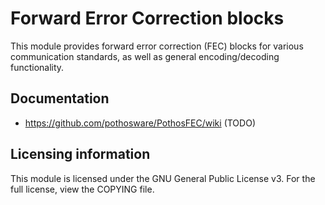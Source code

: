 # Forward Error Correction blocks

This module provides forward error correction (FEC) blocks for various
communication standards, as well as general encoding/decoding functionality.

## Documentation

* https://github.com/pothosware/PothosFEC/wiki (TODO)

## Licensing information

This module is licensed under the GNU General Public License v3. For the
full license, view the COPYING file.
